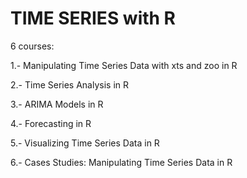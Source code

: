 # TIME SERIES with R
6 courses:

1.- Manipulating Time Series Data with xts and zoo in R

2.- Time Series Analysis in R

3.- ARIMA Models in R

4.- Forecasting in R

5.- Visualizing Time Series Data in R

6.- Cases Studies: Manipulating Time Series Data in R
